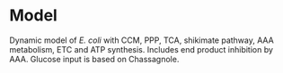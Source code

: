 # Model
Dynamic model of <i>E. coli</i> with CCM, PPP, TCA, shikimate pathway, AAA metabolism, ETC and ATP synthesis.
Includes end product inhibition by AAA.
Glucose input is based on Chassagnole.
